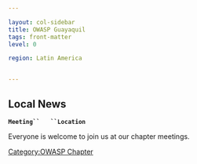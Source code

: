 ```yaml
---

layout: col-sidebar
title: OWASP Guayaquil
tags: front-matter
level: 0

region: Latin America


---
```

## Local News

**`Meeting``   ``Location`**

Everyone is welcome to join us at our chapter meetings.

[Category:OWASP Chapter](Category:OWASP_Chapter "wikilink")

